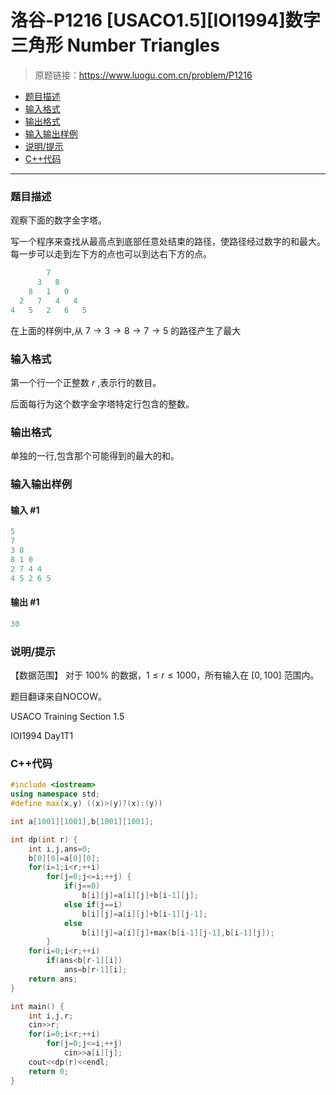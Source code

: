 # 洛谷-P1216 \[USACO1.5][IOI1994]数字三角形 Number Triangles

> 原题链接：https://www.luogu.com.cn/problem/P1216

- [题目描述](#题目描述)
- [输入格式](#输入格式)
- [输出格式](#输出格式)
- [输入输出样例](#输入输出样例)
- [说明/提示](#说明/提示)
- [C++代码](#C++代码)

---

### <a name="题目描述">题目描述</a>

观察下面的数字金字塔。

写一个程序来查找从最高点到底部任意处结束的路径，使路径经过数字的和最大。每一步可以走到左下方的点也可以到达右下方的点。

```cpp
        7 
      3   8 
    8   1   0 
  2   7   4   4 
4   5   2   6   5 
```

在上面的样例中,从 $7 \to 3 \to 8 \to 7 \to 5$ 的路径产生了最大

### <a name="输入格式">输入格式</a>

第一个行一个正整数 $r$ ,表示行的数目。

后面每行为这个数字金字塔特定行包含的整数。

### <a name="输出格式">输出格式</a>

单独的一行,包含那个可能得到的最大的和。

### <a name="输入输出样例">输入输出样例</a>

#### 输入 #1

```c++
5
7
3 8
8 1 0
2 7 4 4
4 5 2 6 5 
```

#### 输出 #1

```c++
30
```

### <a name="说明/提示">说明/提示</a>

【数据范围】
 对于 $100\%$ 的数据，$1\le r \le 1000$，所有输入在 $[0,100]$ 范围内。

题目翻译来自NOCOW。

USACO Training Section 1.5

IOI1994 Day1T1

### <a name="C++代码">C++代码</a>

```c++
#include <iostream>
using namespace std;
#define max(x,y) ((x)>(y)?(x):(y))

int a[1001][1001],b[1001][1001];

int dp(int r) {
    int i,j,ans=0;
    b[0][0]=a[0][0];
    for(i=1;i<r;++i)
        for(j=0;j<=i;++j) {
            if(j==0)
                b[i][j]=a[i][j]+b[i-1][j];
            else if(j==i)
                b[i][j]=a[i][j]+b[i-1][j-1];
            else
                b[i][j]=a[i][j]+max(b[i-1][j-1],b[i-1][j]);
        }
    for(i=0;i<r;++i)
        if(ans<b[r-1][i])
            ans=b[r-1][i];
    return ans;
}

int main() {
    int i,j,r;
    cin>>r;
    for(i=0;i<r;++i)
        for(j=0;j<=i;++j)
            cin>>a[i][j];
    cout<<dp(r)<<endl;
    return 0;
}
```
